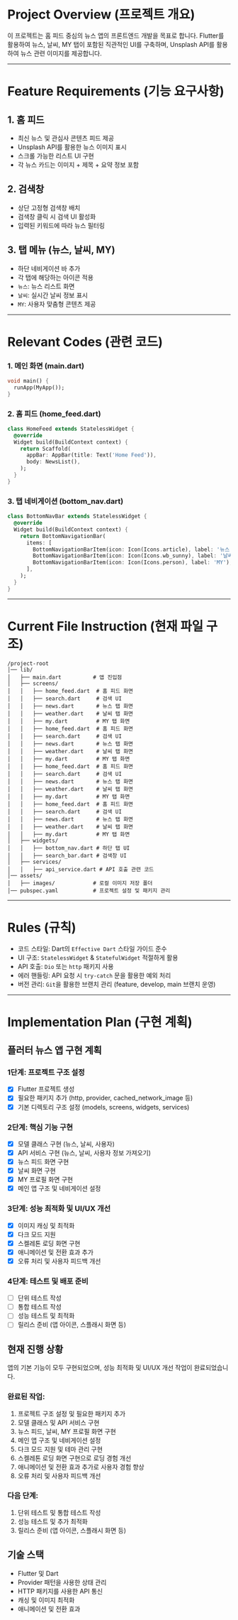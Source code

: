 # Project Overview (프로젝트 개요)
이 프로젝트는 홈 피드 중심의 뉴스 앱의 프론트엔드 개발을 목표로 합니다.
Flutter를 활용하여 뉴스, 날씨, MY 탭이 포함된 직관적인 UI를 구축하며, Unsplash API를 활용하여 뉴스 관련 이미지를 제공합니다.

---

# Feature Requirements (기능 요구사항)

## 1. 홈 피드
- 최신 뉴스 및 관심사 콘텐츠 피드 제공
- Unsplash API를 활용한 뉴스 이미지 표시
- 스크롤 가능한 리스트 UI 구현
- 각 뉴스 카드는 이미지 + 제목 + 요약 정보 포함

## 2. 검색창
- 상단 고정형 검색창 배치
- 검색창 클릭 시 검색 UI 활성화
- 입력된 키워드에 따라 뉴스 필터링

## 3. 탭 메뉴 (뉴스, 날씨, MY)
- 하단 네비게이션 바 추가
- 각 탭에 해당하는 아이콘 적용
- `뉴스`: 뉴스 리스트 화면
- `날씨`: 실시간 날씨 정보 표시
- `MY`: 사용자 맞춤형 콘텐츠 제공

---

# Relevant Codes (관련 코드)

### 1. 메인 화면 (main.dart)
```dart
void main() {
  runApp(MyApp());
}
```

### 2. 홈 피드 (home_feed.dart)
```dart
class HomeFeed extends StatelessWidget {
  @override
  Widget build(BuildContext context) {
    return Scaffold(
      appBar: AppBar(title: Text('Home Feed')),
      body: NewsList(),
    );
  }
}
```

### 3. 탭 네비게이션 (bottom_nav.dart)
```dart
class BottomNavBar extends StatelessWidget {
  @override
  Widget build(BuildContext context) {
    return BottomNavigationBar(
      items: [
        BottomNavigationBarItem(icon: Icon(Icons.article), label: '뉴스'),
        BottomNavigationBarItem(icon: Icon(Icons.wb_sunny), label: '날씨'),
        BottomNavigationBarItem(icon: Icon(Icons.person), label: 'MY'),
      ],
    );
  }
}
```

---

# Current File Instruction (현재 파일 구조)
```plaintext
/project-root
│── lib/
│   ├── main.dart          # 앱 진입점
│   ├── screens/
│   │   ├── home_feed.dart  # 홈 피드 화면
│   │   ├── search.dart     # 검색 UI
│   │   ├── news.dart       # 뉴스 탭 화면
│   │   ├── weather.dart    # 날씨 탭 화면
│   │   ├── my.dart         # MY 탭 화면
│   │   ├── home_feed.dart  # 홈 피드 화면
│   │   ├── search.dart     # 검색 UI
│   │   ├── news.dart       # 뉴스 탭 화면
│   │   ├── weather.dart    # 날씨 탭 화면
│   │   ├── my.dart         # MY 탭 화면
│   │   ├── home_feed.dart  # 홈 피드 화면
│   │   ├── search.dart     # 검색 UI
│   │   ├── news.dart       # 뉴스 탭 화면
│   │   ├── weather.dart    # 날씨 탭 화면
│   │   ├── my.dart         # MY 탭 화면
│   │   ├── home_feed.dart  # 홈 피드 화면
│   │   ├── search.dart     # 검색 UI
│   │   ├── news.dart       # 뉴스 탭 화면
│   │   ├── weather.dart    # 날씨 탭 화면
│   │   ├── my.dart         # MY 탭 화면
│   ├── widgets/
│   │   ├── bottom_nav.dart # 하단 탭 UI
│   │   ├── search_bar.dart # 검색창 UI
│   ├── services/
│   │   ├── api_service.dart # API 호출 관련 코드
│── assets/
│   ├── images/            # 로컬 이미지 저장 폴더
│── pubspec.yaml           # 프로젝트 설정 및 패키지 관리
```

---

# Rules (규칙)
- 코드 스타일: Dart의 `Effective Dart` 스타일 가이드 준수
- UI 구조: `StatelessWidget` & `StatefulWidget` 적절하게 활용
- API 호출: `Dio` 또는 `http` 패키지 사용
- 에러 핸들링: API 요청 시 `try-catch` 문을 활용한 예외 처리
- 버전 관리: `Git`을 활용한 브랜치 관리 (feature, develop, main 브랜치 운영)

---

# Implementation Plan (구현 계획)
## 플러터 뉴스 앱 구현 계획

### 1단계: 프로젝트 구조 설정
- [x] Flutter 프로젝트 생성
- [x] 필요한 패키지 추가 (http, provider, cached_network_image 등)
- [x] 기본 디렉토리 구조 설정 (models, screens, widgets, services)

### 2단계: 핵심 기능 구현
- [x] 모델 클래스 구현 (뉴스, 날씨, 사용자)
- [x] API 서비스 구현 (뉴스, 날씨, 사용자 정보 가져오기)
- [x] 뉴스 피드 화면 구현
- [x] 날씨 화면 구현
- [x] MY 프로필 화면 구현
- [x] 메인 앱 구조 및 네비게이션 설정

### 3단계: 성능 최적화 및 UI/UX 개선
- [x] 이미지 캐싱 및 최적화
- [x] 다크 모드 지원
- [x] 스켈레톤 로딩 화면 구현
- [x] 애니메이션 및 전환 효과 추가
- [x] 오류 처리 및 사용자 피드백 개선

### 4단계: 테스트 및 배포 준비
- [ ] 단위 테스트 작성
- [ ] 통합 테스트 작성
- [ ] 성능 테스트 및 최적화
- [ ] 릴리스 준비 (앱 아이콘, 스플래시 화면 등)

## 현재 진행 상황

앱의 기본 기능이 모두 구현되었으며, 성능 최적화 및 UI/UX 개선 작업이 완료되었습니다.

### 완료된 작업:
1. 프로젝트 구조 설정 및 필요한 패키지 추가
2. 모델 클래스 및 API 서비스 구현
3. 뉴스 피드, 날씨, MY 프로필 화면 구현
4. 메인 앱 구조 및 네비게이션 설정
5. 다크 모드 지원 및 테마 관리 구현
6. 스켈레톤 로딩 화면 구현으로 로딩 경험 개선
7. 애니메이션 및 전환 효과 추가로 사용자 경험 향상
8. 오류 처리 및 사용자 피드백 개선

### 다음 단계:
1. 단위 테스트 및 통합 테스트 작성
2. 성능 테스트 및 추가 최적화
3. 릴리스 준비 (앱 아이콘, 스플래시 화면 등)

## 기술 스택
- Flutter 및 Dart
- Provider 패턴을 사용한 상태 관리
- HTTP 패키지를 사용한 API 통신
- 캐싱 및 이미지 최적화
- 애니메이션 및 전환 효과